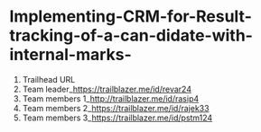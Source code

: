 # Implementing-CRM-for-Result-tracking-of-a-can-didate-with-internal-marks-
 1. Trailhead URL
 2. Team leader_https://trailblazer.me/id/revar24
 3. Team members 1_http://trailblazer.me/id/rasip4
 4. Team members 2_https://trailblazer.me/id/rajek33
 5. Team members 3_https://trailblazer.me/id/pstm124
     
